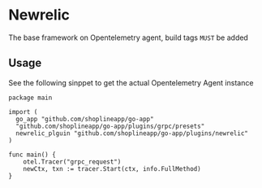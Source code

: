 # Newrelic

The base framework on Opentelemetry agent, build tags `MUST` be added

## Usage

See the following sinppet to get the actual Opentelemetry Agent instance

```golang
package main

import (
  go_app "github.com/shoplineapp/go-app"
  "github.com/shoplineapp/go-app/plugins/grpc/presets"
  newrelic_plguin "github.com/shoplineapp/go-app/plugins/newrelic"
)

func main() {
	otel.Tracer("grpc_request")
	newCtx, txn := tracer.Start(ctx, info.FullMethod)
}
```


